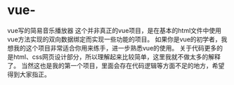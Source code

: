 # vue-
vue写的简易音乐播放器
这个并非真正的vue项目，是在基本的html文件中使用vue方法实现的双向数据绑定而实现一些功能的项目。
如果你是vue的初学者，我想我的这个项目非常适合你用来练手，进一步熟悉vue的使用。
关于代码更多的是html、css网页设计部分，所以理解起来比较简单，这里我就不做太多的解释了。
当然这也是我的第一个项目，里面会存在代码逻辑等方面不足的地方，希望得到大家指正。
